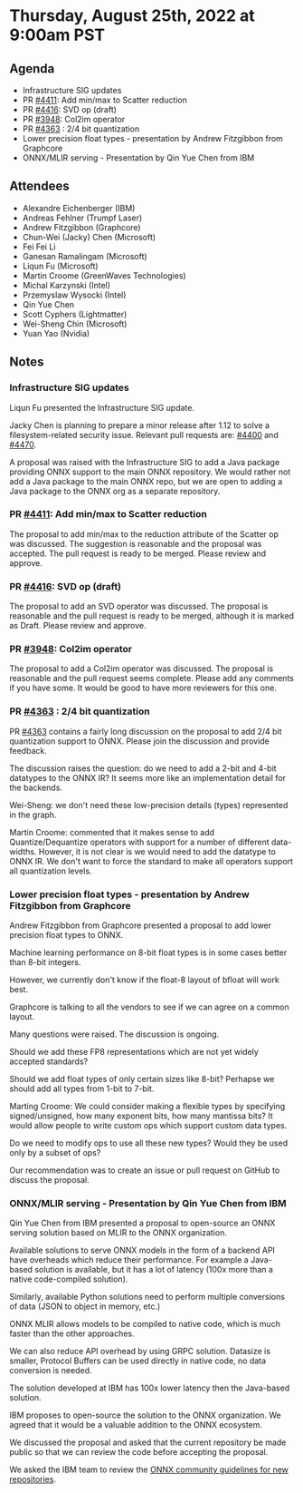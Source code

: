 # Thursday, August 25th, 2022 at 9:00am PST

## Agenda

* Infrastructure SIG updates
* PR [#4411](https://github.com/onnx/onnx/pull/4411): Add min/max to Scatter reduction
* PR [#4416](https://github.com/onnx/onnx/pull/4416): SVD op (draft)
* PR [#3948](https://github.com/onnx/onnx/pull/3948): Col2im operator
* PR [#4363](https://github.com/onnx/onnx/pull/4363) : 2/4 bit quantization
* Lower precision float types - presentation by Andrew Fitzgibbon from Graphcore
* ONNX/MLIR serving - Presentation by Qin Yue Chen from IBM 

## Attendees

* Alexandre Eichenberger (IBM)
* Andreas Fehlner (Trumpf Laser)
* Andrew Fitzgibbon (Graphcore)
* Chun-Wei (Jacky) Chen (Microsoft)
* Fei Fei Li
* Ganesan Ramalingam (Microsoft)
* Liqun Fu (Microsoft)
* Martin Croome (GreenWaves Technologies)
* Michal Karzynski (Intel)
* Przemyslaw Wysocki (Intel)
* Qin Yue Chen
* Scott Cyphers (Lightmatter)
* Wei-Sheng Chin (Microsoft)
* Yuan Yao (Nvidia)

## Notes

### Infrastructure SIG updates

Liqun Fu presented the Infrastructure SIG update. 

Jacky Chen is planning to prepare a minor release
after 1.12 to solve a filesystem-related security issue. Relevant pull requests are:
[#4400](https://github.com/onnx/onnx/pull/4400) and [#4470](https://github.com/onnx/onnx/pull/4470).

A proposal was raised with the Infrastructure SIG to add a Java package providing ONNX support
to the main ONNX repository. We would rather not add a Java package to the main ONNX repo, but
we are open to adding a Java package to the ONNX org as a separate repository.


### PR [#4411](https://github.com/onnx/onnx/pull/4411): Add min/max to Scatter reduction

The proposal to add min/max to the reduction attribute of the Scatter op was discussed. The
suggestion is reasonable and the proposal was accepted. The pull request is ready to be merged.
Please review and approve.


### PR [#4416](https://github.com/onnx/onnx/pull/4416): SVD op (draft)

The proposal to add an SVD operator was discussed. The proposal is reasonable and the pull request
is ready to be merged, although it is marked as Draft. Please review and approve.

### PR [#3948](https://github.com/onnx/onnx/pull/3948): Col2im operator

The proposal to add a Col2im operator was discussed. The proposal is reasonable and the pull request
seems complete. Please add any comments if you have some. 
It would be good to have more reviewers for this one.


### PR [#4363](https://github.com/onnx/onnx/pull/4363) : 2/4 bit quantization

PR [#4363](https://github.com/onnx/onnx/pull/4363) contains a fairly long discussion on the
proposal to add 2/4 bit quantization support to ONNX. Please join the discussion and provide
feedback.

The discussion raises the question: do we need to add a 2-bit and 4-bit datatypes to the ONNX IR?
It seems more like an implementation detail for the backends.

Wei-Sheng: we don't need these low-precision details (types) represented in the graph.

Martin Croome: commented that it makes sense to add Quantize/Dequantize operators
with support for a number of different data-widths. However, it is not clear is we would need
to add the datatype to ONNX IR.  We don't want to force the standard to make all operators support 
all quantization levels.


### Lower precision float types - presentation by Andrew Fitzgibbon from Graphcore

Andrew Fitzgibbon from Graphcore presented a proposal to add lower precision float types to ONNX.

Machine learning performance on 8-bit float types is in some cases better than 8-bit integers.

However, we currently don't know if the float-8 layout of bfloat will work best.

Graphcore is talking to all the vendors to see if we can agree on a common layout.

Many questions were raised. The discussion is ongoing.

Should we add these FP8 representations which are not yet widely accepted standards?

Should we add float types of only certain sizes like 8-bit?
Perhapse we should add all types from 1-bit to 7-bit.

Marting Croome: We could consider making a flexible types by specifying signed/unsigned, how many exponent bits,
how many mantissa bits? It would allow people to write custom ops which support custom data types.

Do we need to modify ops to use all these new types? Would they be used only by a subset of ops?

Our recommendation was to create an issue or pull request on GitHub to discuss the proposal.


### ONNX/MLIR serving - Presentation by Qin Yue Chen from IBM 

Qin Yue Chen from IBM presented a proposal to open-source an ONNX serving solution 
based on MLIR to the ONNX organization.

Available solutions to serve ONNX models in the form of a backend API have overheads
which reduce their performance. For example a Java-based solution is available, but
it has a lot of latency (100x more than a native code-compiled solution).

Similarly, available Python solutions need to perform multiple conversions of data (JSON to object in memory, etc.)

ONNX MLIR allows models to be compiled to native code, which is much faster than the other approaches.

We can also reduce API overhead by using GRPC solution. Datasize is smaller, Protocol Buffers can be used directly 
in native code, no data conversion is needed.

The solution developed at IBM has 100x lower latency then the Java-based solution.

IBM proposes to open-source the solution to the ONNX organization. We agreed that it would be a
valuable addition to the ONNX ecosystem.

We discussed the proposal and asked that the current repository be made public so that we can
review the code before accepting the proposal.

We asked the IBM team to review the 
[ONNX community guidelines for new repositories](https://github.com/onnx/onnx/blob/main/community/repo_guidelines.md).
